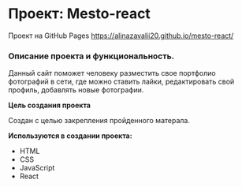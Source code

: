 # Проект: Mesto-react

Проект на GitHub Pages https://alinazavalii20.github.io/mesto-react/

### Описание проекта и функциональность.

  Данный сайт поможет человеку разместить свое портфолио фотографий в сети, где можно ставить лайки, редактировать свой профиль, добавлять новые фотографии.

**Цель создания проекта**

  Создан с целью закрепления пройденного матерала.

**Используются в создании проекта:** 

  - HTML
  - CSS
  - JavaScript
  - React 

